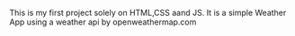 This is my first project solely on HTML,CSS aand JS.
It is a simple Weather App using a weather api by openweathermap.com

